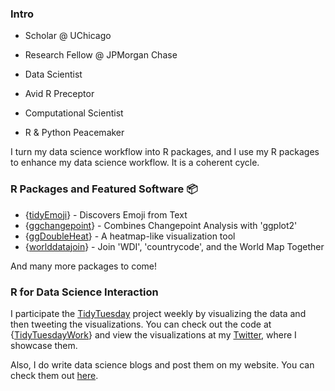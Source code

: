 ### Intro

- Scholar @ UChicago

- Research Fellow @ JPMorgan Chase

- Data Scientist 

- Avid R Preceptor 

- Computational Scientist

- R & Python Peacemaker


I turn my data science workflow into R packages, and I use my R packages to enhance my data science workflow. It is a coherent cycle. 

### R Packages and Featured Software 📦

- {[tidyEmoji](https://github.com/PursuitOfDataScience/tidyEmoji)} - Discovers Emoji from Text
- {[ggchangepoint](https://github.com/PursuitOfDataScience/ggchangepoint)} - Combines Changepoint Analysis with 'ggplot2'
- {[ggDoubleHeat](https://github.com/PursuitOfDataScience/ggDoubleHeat)} - A heatmap-like visualization tool
- {[worlddatajoin](https://github.com/PursuitOfDataScience/worlddatajoin)} - Join 'WDI', 'countrycode', and the World Map Together

And many more packages to come!

### R for Data Science Interaction

I participate the [TidyTuesday](https://github.com/rfordatascience/tidytuesday) project weekly by visualizing the data and then tweeting
the visualizations. You can check out the code at {[TidyTuesdayWork](https://github.com/PursuitOfDataScience/TidyTuesdayWork)} and view
the visualizations at my [Twitter](https://twitter.com/PursuitOfDS), where I showcase them. 

Also, I do write data science blogs and post them on my website. You can check them out [here](https://youzhi.netlify.app/).
